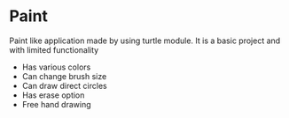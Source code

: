 # Paint
Paint like application made by using turtle module. 
It is a basic project and with limited functionality 

* Has various colors 
* Can change brush size
* Can draw direct circles
* Has erase option
* Free hand drawing
